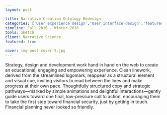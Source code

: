 ```yaml
---
layout: post

title: Narrative Creation Ontology Redesign
categories: ['User experience design','User interface design','featured']
timeline: Fall 2016 - Winter 2016
tools: Sketch
client: Narrative Science
featured: true

cover: img-post-cover-5.jpg
---
```


<p>Strategy, design and development work hand in hand on the web to create an educational, engaging and empowering experience. Clean linework, derived from the streamlined logomark, reappear as a structural element and visual cue, inviting visitors to read between the lines and make progress at their own pace. Thoughtfully structured copy and strategic pathways—marked by simple animations and delightful interactions—gently guide users toward one final, low-pressure call to action, encouraging them to take the first step toward financial security, just by getting in touch. Financial planning never looked so friendly.</p>
